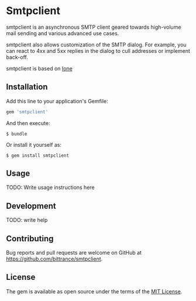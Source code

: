 # Smtpclient

smtpclient is an asynchronous SMTP client geared towards high-volume mail sending and various advanced use cases.

smtpclient also allows customization of the SMTP dialog. For example, you
can react to 4xx and 5xx replies in the dialog to cull addresses or
implement back-off.

smtpclient is based on [Ione](https://github.com/iconara/ione)

## Installation

Add this line to your application's Gemfile:

```ruby
gem 'smtpclient'
```

And then execute:

    $ bundle

Or install it yourself as:

    $ gem install smtpclient

## Usage

TODO: Write usage instructions here

## Development

TODO: write help

## Contributing

Bug reports and pull requests are welcome on GitHub at https://github.com/bittrance/smtpclient.


## License

The gem is available as open source under the terms of the [MIT License](http://opensource.org/licenses/MIT).
